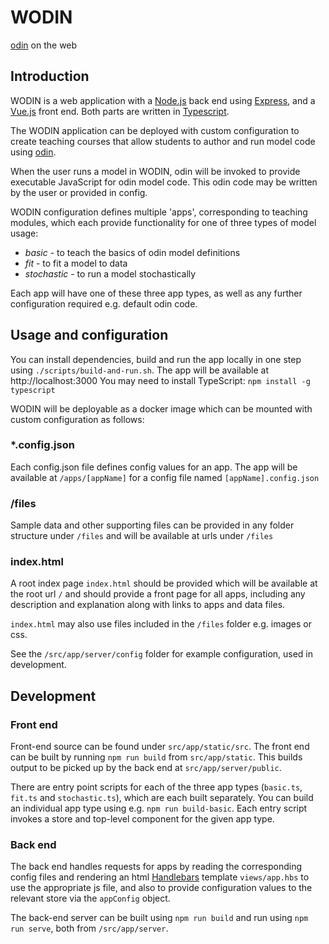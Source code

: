 # WODIN

[odin](https://github.com/mrc-ide/odin) on the web

## Introduction

WODIN is a web application with a [Node.js](https://nodejs.org/en/) back end using [Express](http://expressjs.com/), 
and a [Vue.js](https://vuejs.org/) front end. Both parts are written in [Typescript](https://www.typescriptlang.org/).  

The WODIN application can be deployed with custom configuration to create teaching courses that allow students to author 
and run model code using [odin](https://github.com/mrc-ide/odin).

When the user runs a model in WODIN, odin will be invoked to provide executable JavaScript for odin model code. This 
odin code may be written by the user or provided in config.

WODIN configuration defines multiple 'apps', corresponding to teaching modules, which each provide functionality for 
one of three types of model usage:
- *basic* - to teach the basics of odin model definitions
- *fit* - to fit a model to data
- *stochastic* - to run a model stochastically

Each app will have one of these three app types, as well as any further configuration required e.g. default odin code. 

## Usage and configuration

You can install dependencies, build and run the app locally in one step using `./scripts/build-and-run.sh`. The app will be available at http://localhost:3000 
You may need to install TypeScript: `npm install -g typescript`

WODIN will be deployable as a docker image which can be mounted with custom configuration as follows:

### *.config.json

Each config.json file defines config values for an app. The app will be available at `/apps/[appName]` for a config
file named `[appName].config.json`

### /files

Sample data and other supporting files can be provided in any folder structure under `/files` and will be available at urls under `/files`

### index.html 

A root index page `index.html` should be provided which will be available at the root url `/` and should provide a front 
page for all apps, including any description and explanation along with links to apps and data files.

`index.html` may also use files included in the `/files` folder e.g. images or css.

See the `/src/app/server/config` folder for example configuration, used in development. 

## Development

### Front end 

Front-end source can be found under `src/app/static/src`. The front end can be built by running `npm run build` from
`src/app/static`. This builds output to be picked up by the back end at `src/app/server/public`.

There are entry point scripts for each of the three app types (`basic.ts`, `fit.ts` and `stochastic.ts`), which are each
built separately. You can build an individual app type using e.g. `npm run build-basic`. Each entry script invokes a store
and top-level component for the given app type. 

### Back end

The back end handles requests for apps by reading the corresponding config files and rendering an html [Handlebars](https://handlebarsjs.com/) template
`views/app.hbs` to use the appropriate js file, and also to provide configuration values to the relevant store via
the `appConfig` object.

The back-end server can be built using `npm run build` and run using `npm run serve`, both from `/src/app/server`.



